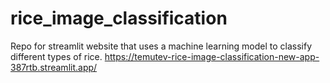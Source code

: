 # rice_image_classification
Repo for streamlit website that  uses a machine learning model to classify different types of rice.
https://temutev-rice-image-classification-new-app-387rtb.streamlit.app/
